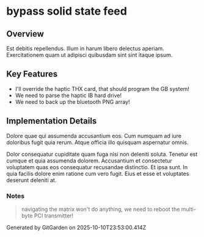 # bypass solid state feed

## Overview
Est debitis repellendus. Illum in harum libero delectus aperiam. Exercitationem quam ut adipisci quibusdam sint sint itaque ipsum.

## Key Features
- I'll override the haptic THX card, that should program the GB system!
- We need to parse the haptic IB hard drive!
- We need to back up the bluetooth PNG array!

## Implementation Details
Dolore quae qui assumenda accusantium eos. Cum numquam ad iure doloribus fugit quia rerum. Atque officia illo quisquam aspernatur omnis.
 Dolor consequatur cupiditate quam fuga nisi non deleniti soluta. Tenetur est cumque et quia assumenda dolorem. Accusantium et consectetur voluptatem quas eos consequatur recusandae distinctio. Et ipsa sunt. In quia facilis dolore enim ratione cum vero fugit. Eius et esse et voluptates deserunt deleniti at.

### Notes
> navigating the matrix won't do anything, we need to reboot the multi-byte PCI transmitter!

Generated by GitGarden on 2025-10-10T23:53:00.414Z